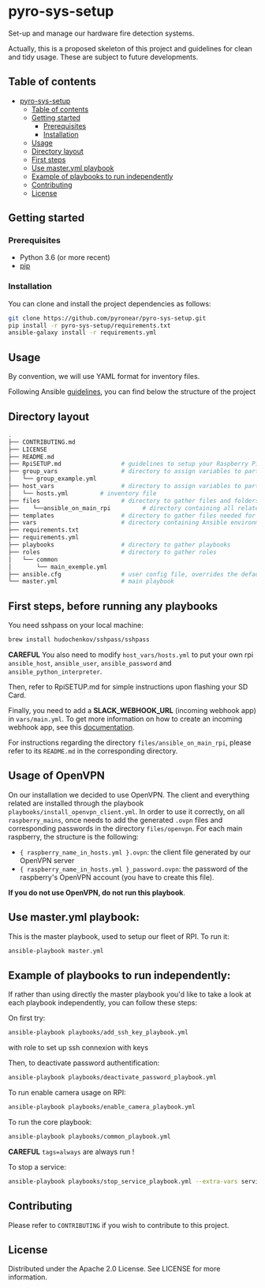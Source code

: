 # pyro-sys-setup
Set-up and manage our hardware fire detection systems.

Actually, this is a proposed skeleton of this project and guidelines for clean and tidy usage. These are subject to future developments.

## Table of contents

- [pyro-sys-setup](#pyro-sys-setup)
  * [Table of contents](#table-of-contents)
  * [Getting started](#getting-started)
    + [Prerequisites](#prerequisites)
    + [Installation](#installation)
  * [Usage](#usage)
  * [Directory layout](#directory-layout)
  * [First steps](#first-steps-before-running-any-playbooks)
  * [Use master.yml playbook](#use-masteryml-playbook)
  * [Example of playbooks to run independently](#example-of-playbooks-to-run-independently)
  * [Contributing](#contributing)
  * [License](#license)

## Getting started

### Prerequisites

- Python 3.6 (or more recent)
- [pip](https://pip.pypa.io/en/stable/)

### Installation

You can clone and install the project dependencies as follows:

```bash
git clone https://github.com/pyronear/pyro-sys-setup.git
pip install -r pyro-sys-setup/requirements.txt
ansible-galaxy install -r requirements.yml
```

## Usage
By convention, we will use YAML format for inventory files.

Following Ansible [guidelines](https://docs.ansible.com/ansible/latest/user_guide/sample_setup.html), you can find below the structure of the project

## Directory layout

```bash
.
├── CONTRIBUTING.md
├── LICENSE
├── README.md
├── RpiSETUP.md                 # guidelines to setup your Raspberry Pi before using this repository
├── group_vars		            # directory to assign variables to particular groups
│   └── group_example.yml       
├── host_vars                   # directory to assign variables to particular systems
│   └── hosts.yml         # inventory file 
├── files                       # directory to gather files and folders needed for system roles/tasks
├──    └──ansible_on_main_rpi         # directory containing all related ansible files needed for master rpi to run playbooks
├── templates                   # directory to gather files needed for templating
├── vars                        # directory containing Ansible environment variables (see main.yml.dist for template)
├── requirements.txt
├── requirements.yml
├── playbooks                   # directory to gather playbooks
├── roles                       # directory to gather roles
│   └── common
│       └── main_exemple.yml
├── ansible.cfg                 # user config file, overrides the default config if present
└── master.yml                  # main playbook
```

## First steps, before running any playbooks

You need sshpass on your local machine:
````bash
brew install hudochenkov/sshpass/sshpass
````

**CAREFUL** You also need to modify `host_vars/hosts.yml` to put your own rpi `ansible_host`, `ansible_user`, `ansible_password` and `ansible_python_interpreter`.

Then, refer to RpiSETUP.md for simple instructions upon flashing your SD Card.

Finally, you need to add a **SLACK_WEBHOOK_URL** (incoming webhook app) in `vars/main.yml`. To get more information on how to create an incoming webhook app, see this [documentation](https://api.slack.com/tutorials/slack-apps-hello-world).

For instructions regarding the directory `files/ansible_on_main_rpi`, please refer to its `README.md` in the corresponding directory.

## Usage of OpenVPN

On our installation we decided to use OpenVPN. The client and everything related are installed through the playbook 
`playbooks/install_openvpn_client.yml`. In order to use it correctly, on all `raspberry_mains`, once needs to add the generated
`.ovpn` files and corresponding passwords in the directory `files/openvpn`. For each main raspberry, the structure is the following:
- `{ raspberry_name_in_hosts.yml }.ovpn`: the client file generated by our OpenVPN server
- `{ raspberry_name_in_hosts.yml }_password.ovpn`: the password of the raspberry's OpenVPN account (you have to create this file).

**If you do not use OpenVPN, do not run this playbook**.

## Use master.yml playbook:
This is the master playbook, used to setup our fleet of RPI. To run it:

```bash
ansible-playbook master.yml
```

## Example of playbooks to run independently:

If rather than using directly the master playbook you'd like to take a look at each playbook independently, you can follow these steps:

On first try:
````bash
ansible-playbook playbooks/add_ssh_key_playbook.yml
````
with role to set up ssh connexion with keys

Then, to deactivate password authentification:
````bash
ansible-playbook playbooks/deactivate_password_playbook.yml
````

To run enable camera usage on RPI:
```bash
ansible-playbook playbooks/enable_camera_playbook.yml
```

To run the core playbook:
```bash
ansible-playbook playbooks/common_playbook.yml
```
**CAREFUL** `tags=always` are always run ! 

To stop a service:
```bash
ansible-playbook playbooks/stop_service_playbook.yml --extra-vars service=docker
```

## Contributing
Please refer to `CONTRIBUTING` if you wish to contribute to this project.

## License 
Distributed under the Apache 2.0 License. See LICENSE for more information.





